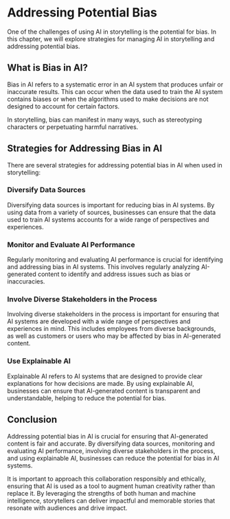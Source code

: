 Addressing Potential Bias
=================================================================

One of the challenges of using AI in storytelling is the potential for bias. In this chapter, we will explore strategies for managing AI in storytelling and addressing potential bias.

What is Bias in AI?
-------------------

Bias in AI refers to a systematic error in an AI system that produces unfair or inaccurate results. This can occur when the data used to train the AI system contains biases or when the algorithms used to make decisions are not designed to account for certain factors.

In storytelling, bias can manifest in many ways, such as stereotyping characters or perpetuating harmful narratives.

Strategies for Addressing Bias in AI
------------------------------------

There are several strategies for addressing potential bias in AI when used in storytelling:

### Diversify Data Sources

Diversifying data sources is important for reducing bias in AI systems. By using data from a variety of sources, businesses can ensure that the data used to train AI systems accounts for a wide range of perspectives and experiences.

### Monitor and Evaluate AI Performance

Regularly monitoring and evaluating AI performance is crucial for identifying and addressing bias in AI systems. This involves regularly analyzing AI-generated content to identify and address issues such as bias or inaccuracies.

### Involve Diverse Stakeholders in the Process

Involving diverse stakeholders in the process is important for ensuring that AI systems are developed with a wide range of perspectives and experiences in mind. This includes employees from diverse backgrounds, as well as customers or users who may be affected by bias in AI-generated content.

### Use Explainable AI

Explainable AI refers to AI systems that are designed to provide clear explanations for how decisions are made. By using explainable AI, businesses can ensure that AI-generated content is transparent and understandable, helping to reduce the potential for bias.

Conclusion
----------

Addressing potential bias in AI is crucial for ensuring that AI-generated content is fair and accurate. By diversifying data sources, monitoring and evaluating AI performance, involving diverse stakeholders in the process, and using explainable AI, businesses can reduce the potential for bias in AI systems.

It is important to approach this collaboration responsibly and ethically, ensuring that AI is used as a tool to augment human creativity rather than replace it. By leveraging the strengths of both human and machine intelligence, storytellers can deliver impactful and memorable stories that resonate with audiences and drive impact.
